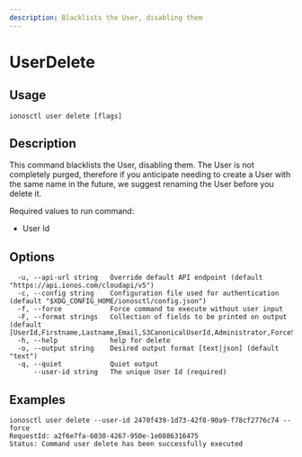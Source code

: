 ```yaml
---
description: Blacklists the User, disabling them
---
```


# UserDelete

## Usage

```text
ionosctl user delete [flags]
```

## Description

This command blacklists the User, disabling them. The User is not completely purged, therefore if you anticipate needing to create a User with the same name in the future, we suggest renaming the User before you delete it.

Required values to run command:

* User Id

## Options

```text
  -u, --api-url string   Override default API endpoint (default "https://api.ionos.com/cloudapi/v5")
  -c, --config string    Configuration file used for authentication (default "$XDG_CONFIG_HOME/ionosctl/config.json")
  -f, --force            Force command to execute without user input
  -F, --format strings   Collection of fields to be printed on output (default [UserId,Firstname,Lastname,Email,S3CanonicalUserId,Administrator,ForceSecAuth,SecAuthActive,Active])
  -h, --help             help for delete
  -o, --output string    Desired output format [text|json] (default "text")
  -q, --quiet            Quiet output
      --user-id string   The unique User Id (required)
```

## Examples

```text
ionosctl user delete --user-id 2470f439-1d73-42f8-90a9-f78cf2776c74 --force 
RequestId: a2f6e7fa-6030-4267-950e-1e0886316475
Status: Command user delete has been successfully executed
```

